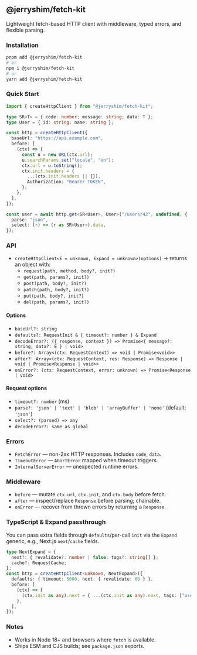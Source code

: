 ## @jerryshim/fetch-kit

Lightweight fetch-based HTTP client with middleware, typed errors, and flexible parsing.

### Installation

```bash
pnpm add @jerryshim/fetch-kit
# or
npm i @jerryshim/fetch-kit
# or
yarn add @jerryshim/fetch-kit
```

### Quick Start

```ts
import { createHttpClient } from "@jerryshim/fetch-kit";

type SR<T> = { code: number; message: string; data: T };
type User = { id: string; name: string };

const http = createHttpClient({
  baseUrl: "https://api.example.com",
  before: [
    (ctx) => {
      const u = new URL(ctx.url);
      u.searchParams.set("locale", "en");
      ctx.url = u.toString();
      ctx.init.headers = {
        ...(ctx.init.headers || {}),
        Authorization: "Bearer TOKEN",
      };
    },
  ],
});

const user = await http.get<SR<User>, User>("/users/42", undefined, {
  parse: "json",
  select: (r) => (r as SR<User>).data,
});
```

### API

- `createHttpClient<E = unknown, Expand = unknown>(options)` → returns an object with:
  - `request(path, method, body?, init?)`
  - `get(path, params?, init?)`
  - `post(path, body?, init?)`
  - `patch(path, body?, init?)`
  - `put(path, body?, init?)`
  - `del(path, params?, init?)`

#### Options

- `baseUrl?: string`
- `defaults?: RequestInit & { timeout?: number } & Expand`
- `decodeError?: ({ response, context }) => Promise<{ message?: string; data?: E } | void>`
- `before?: Array<(ctx: RequestContext) => void | Promise<void>>`
- `after?: Array<(ctx: RequestContext, res: Response) => Response | void | Promise<Response | void>>`
- `onError?: (ctx: RequestContext, error: unknown) => Promise<Response | void>`

#### Request options

- `timeout?: number` (ms)
- `parse?: 'json' | 'text' | 'blob' | 'arrayBuffer' | 'none'` (default: `'json'`)
- `select?: (parsed) => any`
- `decodeError?: same as global`

### Errors

- `FetchError` — non-2xx HTTP responses. Includes `code`, `data`.
- `TimeoutError` — `AbortError` mapped when timeout triggers.
- `InternalServerError` — unexpected runtime errors.

### Middleware

- `before` — mutate `ctx.url`, `ctx.init`, and `ctx.body` before fetch.
- `after` — inspect/replace `Response` before parsing; chainable.
- `onError` — recover from thrown errors by returning a `Response`.

### TypeScript & Expand passthrough

You can pass extra fields through `defaults`/per-call `init` via the `Expand` generic, e.g., Next.js `next`/`cache` fields.

```ts
type NextExpand = {
  next?: { revalidate?: number | false; tags?: string[] };
  cache?: RequestCache;
};
const http = createHttpClient<unknown, NextExpand>({
  defaults: { timeout: 5000, next: { revalidate: 60 } },
  before: [
    (ctx) => {
      (ctx.init as any).next = { ...(ctx.init as any).next, tags: ["users"] };
    },
  ],
});
```

### Notes

- Works in Node 18+ and browsers where `fetch` is available.
- Ships ESM and CJS builds; see `package.json` exports.
